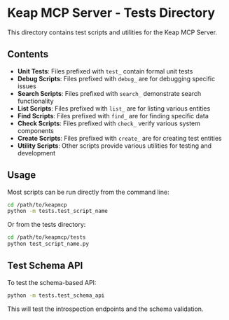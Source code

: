 # Keap MCP Server - Tests Directory

This directory contains test scripts and utilities for the Keap MCP Server.

## Contents

- **Unit Tests**: Files prefixed with `test_` contain formal unit tests
- **Debug Scripts**: Files prefixed with `debug_` are for debugging specific issues
- **Search Scripts**: Files prefixed with `search_` demonstrate search functionality
- **List Scripts**: Files prefixed with `list_` are for listing various entities
- **Find Scripts**: Files prefixed with `find_` are for finding specific data
- **Check Scripts**: Files prefixed with `check_` verify various system components
- **Create Scripts**: Files prefixed with `create_` are for creating test entities
- **Utility Scripts**: Other scripts provide various utilities for testing and development

## Usage

Most scripts can be run directly from the command line:

```bash
cd /path/to/keapmcp
python -m tests.test_script_name
```

Or from the tests directory:

```bash
cd /path/to/keapmcp/tests
python test_script_name.py
```

## Test Schema API

To test the schema-based API:

```bash
python -m tests.test_schema_api
```

This will test the introspection endpoints and the schema validation.
